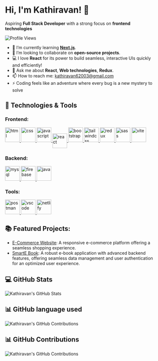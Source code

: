 
# Hi, I'm Kathiravan! 👋  
Aspiring **Full Stack Developer** with a strong focus on **frontend technologies**

![Profile Views](https://komarev.com/ghpvc/?username=KATHIRAVANN8&color=green)

- 🌱 I’m currently learning **[Next.js](https://nextjs.org/docs)**.
- 👯 I’m looking to collaborate on **open-source projects**.
- 💻 I love **React** for its power to build seamless, interactive UIs quickly and efficiently!
- 💬 Ask me about **React**, **Web technologies**, **Redux**.
- 📫 How to reach me: [kathiravan62003@gmail.com](mailto:kathiravan62003@gmail.com)
- ⚡ Coding feels like an adventure where every bug is a new mystery to solve

## 🚀 Technologies & Tools  

### **Frontend:**  
<p align="left">
  <a href="https://html.spec.whatwg.org/"><img width="48" height="48" src="https://img.icons8.com/fluency/48/html-5.png" alt="html"/> </a>
  <a href="https://www.w3.org/Style/CSS/"><img width="48" height="48" src="https://img.icons8.com/fluency/48/css3.png" alt="css"/> </a>
  <a href="https://www.javascript.com/"><img width="48" height="48" src="https://img.icons8.com/fluency/48/javascript.png" alt="javascript"/> </a>
  <a href="https://reactjs.org/"><img width="48" height="48" src="https://img.icons8.com/plasticine/100/react.png" alt="react" style="vertical-align:middle;"/> </a>
  </a>
  <a href="https://getbootstrap.com/"><img width="48" height="48" src="https://img.icons8.com/fluency/48/bootstrap.png" alt="bootstrap"/> </a>
  <a href="https://tailwindcss.com/"><img width="48" height="48" src="https://img.icons8.com/color/50/tailwindcss.png" alt="tailwindcss"/> </a>
  <a href="https://redux.js.org/"><img width="48" height="48" src="https://img.icons8.com/color/50/redux.png" alt="redux"/> </a>
  <a href="https://sass-lang.com/"><img width="48" height="48" src="https://img.icons8.com/color/50/sass.png" alt="sass"/> </a>
  <a href="https://vitejs.dev/"><img width="48" height="48" src="https://img.icons8.com/fluency/48/vite.png" alt="vite"/> </a>
</p>  

### **Backend:**  
<p align="left">
  <a href="https://www.mysql.com/"><img width="48" height="48" src="https://img.icons8.com/fluency/48/mysql-logo.png" alt="mysql"/> </a>
  <a href="https://firebase.google.com/"><img width="48" height="48" src="https://img.icons8.com/color/50/firebase.png" alt="firebase"/> </a>
  <a href="https://www.java.com/"><img width="48" height="48" src="https://img.icons8.com/color/50/java-coffee-cup-logo--v1.png" alt="java"/> </a>
</p>  

### **Tools:**  
<p align="left">
  <a href="https://www.postman.com/"><img width="48" height="48" src="https://img.icons8.com/external-tal-revivo-color-tal-revivo/48/external-postman-is-the-only-complete-api-development-environment-logo-color-tal-revivo.png" alt="postman"/> </a>
  <a href="https://code.visualstudio.com/"><img width="48" height="48" src="https://img.icons8.com/fluency/48/visual-studio-code-2019.png" alt="vscode"/> </a>
  <a href="https://www.netlify.com/"><img width="48" height="48" src="https://img.icons8.com/external-tal-revivo-shadow-tal-revivo/48/external-netlify-a-cloud-computing-company-that-offers-hosting-and-serverless-backend-services-for-static-websites-logo-shadow-tal-revivo.png" alt="netlify"/> </a>
</p>  

## 📚 Featured Projects:  
- [E-Commerce Website](https://github.com/KATHIRAVANN8/e-commerce): A responsive e-commerce platform offering a seamless shopping experience.
- [SmartE Book](https://github.com/KATHIRAVANN8/SmartE-book): A robust e-book application with advanced backend features, offering seamless data management and user authentication for an optimized user experience.

## 💻 GitHub Stats  
![Kathiravan's GitHub Stats](https://github-readme-stats.vercel.app/api?username=KATHIRAVANN8&show_icons=true&hide_title=true&hide=prs)

## 📊 GitHub language used  
![Kathiravan's GitHub Contributions](https://github-readme-stats.vercel.app/api/top-langs/?username=KATHIRAVANN8&langs_count=10&layout=compact&hide=html&theme=radical)

## 📊 GitHub Contributions  
![Kathiravan's GitHub Contributions](https://github-readme-activity-graph.vercel.app/graph?username=KATHIRAVANN8&bg_color=000000&color=00FF00&line=00FF00&point=00FF00&area=true&area_color=00FF00&hide_title=true&custom_title=Kathiravan%20GitHub%20Contributions%202024%20and%202025)
